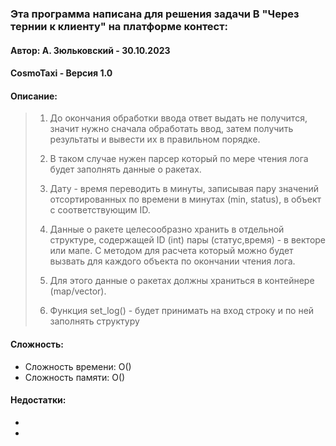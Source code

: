  ### Эта программа написана для решения задачи B "Через тернии к клиенту" на платформе контест:
 #### Автор: А. Зюльковский - 30.10.2023
 #### CosmoTaxi - Версия 1.0
 #### Описание:
 > 1. До окончания обработки ввода ответ выдать не получится, значит нужно сначала обработать ввод, затем получить результаты и вывести их в правильном порядке.
>
 > 2. В таком случае нужен парсер который по мере чтения лога будет заполнять данные о ракетах.
> 
 > 3. Дату - время переводить в минуты, записывая пару значений отсортированных по времени в минутах (min, status), в 
 > объект с соответствующим ID.
>
 > 4. Данные о ракете целесообразно хранить в отдельной структуре, содержащей ID (int) пары (статус,время) - в векторе
 > или мапе. С методом для расчета который можно будет вызвать для каждого объекта по окончании чтения лога.
>
 > 5. Для этого данные о ракетах должны храниться в контейнере (map/vector).
>
 > 6. Функция set_log() - будет принимать на вход строку и по ней заполнять структуру
>
>
>
 #### Сложность:
 * Сложность времени: O()
 * Сложность памяти: O()

 #### Недостатки:
 *  
 *  

